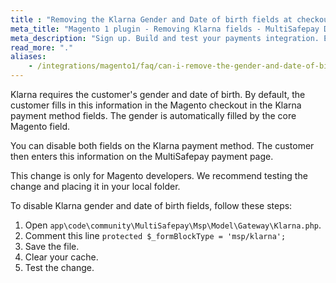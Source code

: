 ```yaml
---
title : "Removing the Klarna Gender and Date of birth fields at checkout"
meta_title: "Magento 1 plugin - Removing Klarna fields - MultiSafepay Docs"
meta_description: "Sign up. Build and test your payments integration. Explore our products and services. Use our API reference, SDKs, and wrappers. Get support."
read_more: "."
aliases: 
    - /integrations/magento1/faq/can-i-remove-the-gender-and-date-of-birth-field-for-the-klarna-payment-method-in-the-checkout/
---
```


Klarna requires the customer's gender and date of birth. By default, the customer fills in this information in the Magento checkout in the Klarna payment method fields. The gender is automatically filled by the core Magento field.

You can disable both fields on the Klarna payment method. The customer then enters this information on the MultiSafepay payment page.

This change is only for Magento developers. We recommend testing the change and placing it in your local folder.

To disable Klarna gender and date of birth fields, follow these steps:

1. Open `app\code\community\MultiSafepay\Msp\Model\Gateway\Klarna.php`.
2. Comment this line `protected $_formBlockType = 'msp/klarna';`
3. Save the file.
4. Clear your cache.
5. Test the change.
